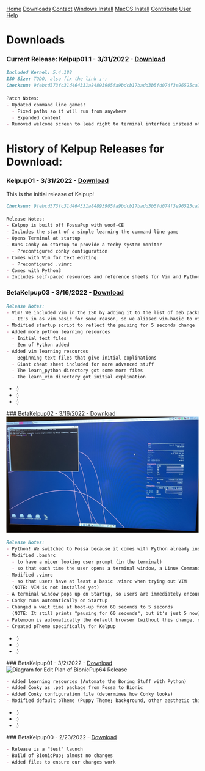 <a href="../Home/index.html" class="btn">Home</a> <a href="../Instructions/Releases.html" class="btn">Downloads</a> <a href="../Contact/contact.html" class="btn">Contact</a> <a href="../Instructions/WindowsDownload.html" class="btn">Windows Install</a> <a href="../Instructions/MacDownload.html" class="btn">MacOS Install</a> <a href="../Contribute/contribute.html" class="btn">Contribute</a> <a href="../User/user.html" class="btn">User Help</a>
 
# Downloads

### Current Release: Kelpup01.1 - 3/31/2022 - <a href="https://github.com/kelpup/woof-CE/releases/download/initial_release/kelpup64-1.0.iso" class="btn">Download</a>
```markdown
Included Kernel: 5.4.188
ISO Size: TODO, also fix the link ;-;
Checksum: 9febcd573fc31d464331a84893905fa9bdcb17badd3b5fd074f3e96525ca2690

Patch Notes:
- Updated command line games!
  - Fixed paths so it will run from anywhere
  - Expanded content
- Removed welcome screen to lead right to terminal interface instead of GUI
```

# History of Kelpup Releases for Download:

### Kelpup01 - 3/31/2022 - <a href="https://github.com/kelpup/woof-CE/releases/download/initial_release/kelpup64-1.0.iso" class="btn">Download</a>

This is the initial release of Kelpup!
```markdown
Checksum: 9febcd573fc31d464331a84893905fa9bdcb17badd3b5fd074f3e96525ca2690

Release Notes:
- Kelpup is built off FossaPup with woof-CE
- Includes the start of a simple learning the command line game
- Opens Terminal at startup
- Runs Conky on startup to provide a techy system monitor
  - Preconfigured conky configuration
- Comes with Vim for text editing 
  - Preconfigured .vimrc 
- Comes with Python3
- Includes self-paced resources and reference sheets for Vim and Python
```

### BetaKelpup03 - 3/16/2022 - <a href="https://github.com/kelpup/woof-CE/releases/download/kelpup_beta/kelpup64-0.3.iso" class="btn">Download</a>

```markdown
Release Notes:
- Vim! We included Vim in the ISO by adding it to the list of deb packages that fossa pup downloads automatically
  - It's in as vim.basic for some reason, so we aliased vim.basic to vim
- Modified startup script to reflect the pausing for 5 seconds change
- Added more python learning resources 
  - Initial text files
  - Zen of Python added
- Added vim learning resources
  - Beginning text files that give initial explinations
  - Giant cheat sheet included for more advanced stuff
  - The learn_python directory got some more files 
  - The learn_vim directory got initial explination
```
<ul>
  <li>
    :)
  </li>
  <li>
    :)
  </li>
  <li>
    :)
  </li>
</ul>
### BetaKelpup02 - 3/16/2022 - <a href="https://github.com/kelpup/woof-CE/releases/download/kelpup/kelpup64-0.2.iso" class="btn">Download</a>

<img src="Windows Instructions Images/fossa_kelpup.jpeg" alt="KelPup Test Run" class="inline"/>


```markdown
Release Notes:
- Python! We switched to Fossa because it comes with Python already installed :)
- Modified .bashrc 
  - to have a nicer looking user prompt (in the terminal)
  - so that each time the user opens a terminal window, a Linux Command Line tip is printed
- Modified .vimrc 
  - so that users have at least a basic .vimrc when trying out VIM
  (NOTE: VIM is not installed yet)
- A terminal window pops up on Startup, so users are immediately encouraged to explore the command line
- Conky runs automatically on Startup
- Changed a wait time at boot-up from 60 seconds to 5 seconds 
  (NOTE: It still prints "pausing for 60 seconds", but it's just 5 now)
- Palemoon is automatically the default browser (without this change, clicking on the browser button would not work)
- Created pTheme specifically for Kelpup
```
<ul>
  <li>
    :)
  </li>
  <li>
    :)
  </li>
  <li>
    :)
  </li>
</ul>
### BetaKelpup01 - 3/2/2022 - <a href="https://github.com/kelpup/woof-CE/releases/download/untagged-2ff6bf6e6fd8b622adf4/kelpup64-0.1.iso" class="btn">Download</a>

<img src="Windows Instructions Images/realease01-ss.jpeg" alt="Diagram for Edit Plan of BionicPup64 Release" class="inline"/>


```markdown
- Added learning resources (Automate the Boring Stuff with Python)
- Added Conky as .pet package from Fossa to Bionic
- Added Conky configuration file (determines how Conky looks)
- Modified default pTheme (Puppy Theme; background, other aesthetic things)
```
<ul>
  <li>
    :)
  </li>
  <li>
    :)
  </li>
  <li>
    :)
  </li>
</ul>
### BetaKelpup00 - 2/23/2022 - <a href="https://github.com/kelpup/woof-CE/releases/download/untagged-da73ec5a0cc6dced32a6/bionic64-8.0.iso" class="btn">Download</a>


```markdown
- Release is a "test" launch
- Build of BionicPup; almost no changes
- Added files to ensure our changes work
```
